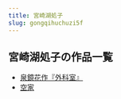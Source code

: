 ```yaml
---
title: 宮崎湖処子
slug: gongqihuchuzi5f
---
```


## 宮崎湖処子の作品一覧

- [泉鏡花作『外科室』](quanjinghuazuow-8cf)
- [空家](kongjia-fbe)
